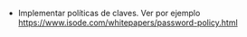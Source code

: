 - Implementar políticas de claves.  Ver por ejemplo 
	https://www.isode.com/whitepapers/password-policy.html
